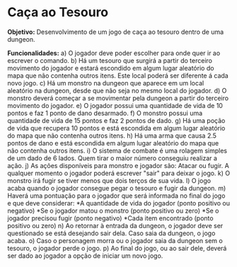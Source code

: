 # Caça ao Tesouro

**Objetivo:** Desenvolvimento de um jogo de caça ao tesouro dentro de uma dungeon.

**Funcionalidades:**
a) O jogador deve poder escolher para onde quer ir ao escrever o comando.
b) Há um tesouro que surgirá a partir do terceiro movimento do jogador e estará escondido em algum lugar aleatório do mapa que não contenha outros itens. Este local poderá ser diferente á cada novo jogo.
c) Há um monstro na dungeon que aparece em um local aleatório na dungeon, desde que não seja no mesmo local do jogador.
d) O monstro deverá começar a se movimentar pela dungeon a partir do terceiro movimento do jogador.
e) O jogador possui uma quantidade de vida de 10 pontos e faz 1 ponto de dano desarmado.
f) O monstro possui uma quantidade de vida de 15 pontos e faz 2 pontos de dado.
g) Há uma poção de vida que recupera 10 pontos e está escondida em algum lugar aleatório do mapa que não contenha outros itens.
h) Há uma arma que causa 2.5 pontos de dano e está escondida em algum lugar aleatório do mapa que não contenha outros itens.
i) O sistema de combate é uma rolagem simples de um dado de 6 lados. Quem tirar o maior número conseguiu realizar a ação.
j) As ações disponíveis para monstro e jogador são: Atacar ou fugir. A qualquer momento o jogador poderá escrever "sair" para deixar o jogo.
k) O monstro irá fugir se tiver menos que dois terços de sua vida.
l) O jogo acaba quando o jogador consegue pegar o tesouro e fugir da dungeon.
m) Haverá uma pontuação para o jogador que será informada no final do jogo e que deve considerar:
    *A quantidade de vida do jogador (ponto positivo ou negativo)
    *Se o jogador matou o monstro (ponto positivo ou zero)
    *Se o jogador precisou fugir (ponto negativo)
    *Cada item encontrado (ponto positivo ou zero)
n) Ao retornar à entrada da dungeon, o jogador deve ser questionado se está desejando sair dela. Caso saia da dungeon, o jogo acaba.
o) Caso o personagem morra ou o jogador saia da dungeon sem o tesouro, o jogador perde o jogo.
p) Ao final do jogo, ou ao sair dele, deverá ser dado ao jogador a opção de iniciar um novo jogo.
